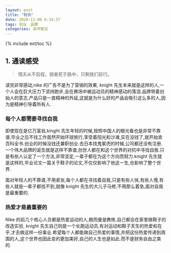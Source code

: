 ```yaml
---
layout: post
title: "鞋狗"
date: 2020-11-06 6:34:37
tags: 创业　品牌
categories: 读书笔记
---
```


{% include ext/toc %}

## 1. 通读感受

> 懦夫从不启程，弱者死于路中，只剩我们前行。

读完非常感动,nike 的广告不是为了营销的效果, knight 先生本来就是这样的人,一个人会在巨大压力下坚持跑步,会在赛场中被运动员的精神感动的落泪.品牌带着创始人的意志,产品只是一直精神的外延,这就是为什么好的产品会吸引这么多的人,因为是精神引导着所有人.

### 每个人都需要寻找自我

即使现在是亿万富翁,kinght 先生年轻的时候,按照中国人的眼光看也是非常不靠谱,毕业之后不找工作竟然开始环球旅行,享受着阳光和沙滩,实在没钱了,就开始卖百科全书.创业的时候没钱还兼职创业.去日本找鬼冢虎的时候,公司都还没有注册.一个伟大品牌的诞生就是这样不靠谱,创世人都在和这个世界的对抗中寻找自我.只是有些人认定了一个方法,非常坚定,一辈子都在为这个方向而努力.knight 先生就是这样的,毕业论文一篇关于鞋子的论文,不仅仅影响了他这一生,也影响了整个世界.

面对年轻人的不靠谱,不用紧张,每个人都在寻找着自我,只是有些人快,有些人慢,有些人就是一辈子都找不到,就像 knight 先生的大儿子马修,不用那么着急,面对自我是最重要的.

### 热爱才是最重要的

Nike 的前几个核心人员都是热爱运动的人,鲍而曼是教练,自己都会在家里做鞋子的改造实验, knight 先生自己则是一个长跑运动员,有对运动和鞋子天生的热爱和在乎,才去做这样一份事业.希望每个人都能做自己热爱的事情,并把这份热爱传递到周围的人,这个世界也因此变的更加美好,自己的人生也是如此.而不是财务自由之类的.

